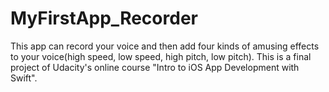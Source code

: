 # MyFirstApp_Recorder
This app can record your voice and then add four kinds of amusing effects to your voice(high speed, low speed, high pitch, low pitch). This is a final project of Udacity's  online course "Intro to iOS App Development with Swift".
